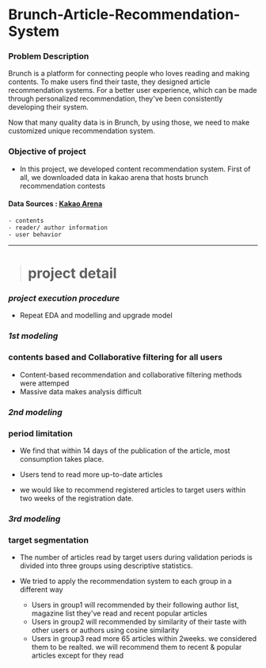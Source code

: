 # Brunch-Article-Recommendation-System 
### Problem Description
Brunch is a platform for connecting people who loves reading and making contents. To make users find their taste, they designed article recommendation systems. For a better user experience, which can be made through personalized recommendation, they've been consistently developing their system. 

Now that many quality data is in Brunch, by using those, we need to make customized unique recommendation system.

### Objective of project
- In this project, we developed content recommendation system. First of all, we downloaded data in kakao arena that hosts brunch recommendation contests

#### Data Sources : [Kakao Arena](https://arena.kakao.com/c/6)
    - contents
    - reader/ author information
    - user behavior
---
># project detail
### *project execution procedure*
- Repeat EDA and modelling and upgrade model

### *1st modeling* 
### contents based and Collaborative filtering for all users
- Content-based recommendation and collaborative filtering methods were attemped
- Massive data makes analysis difficult

### *2nd modeling*
### period limitation
- We find that within 14 days of the publication of the article, most consumption takes place.

- Users tend to read more up-to-date articles
- we would like to recommend registered articles to target users within two weeks of the registration date.

### *3rd modeling*
### target segmentation
- The number of articles read by target users during validation periods is divided into three groups using descriptive statistics.

- We tried to apply the recommendation system to each group in a different way   
  - Users in group1 will recommended by their following author list, magazine list they've read and recent popular articles   
  - Users in group2 will recommended by similarity of their taste with other users or authors using cosine similarity   
  - Users in group3 read more 65 articles within 2weeks. we considered them to be realted. we will recommend them to recent & popular articles except for they read 
